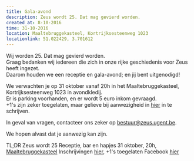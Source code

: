 ```yaml
---
title: Gala-avond
description: Zeus wordt 25. Dat mag gevierd worden.
created_at: 8-10-2016
time: 31-10-2016
location: Maaltebruggekasteel, Kortrijksesteenweg 1023
locationlink: 51.022429, 3.701612
---
```

Wij worden 25. Dat mag gevierd worden.  
Graag bedanken wij iedereen die zich in onze rijke geschiedenis voor Zeus heeft ingezet.  
Daarom houden we een receptie en gala-avond; en jij bent uitgenodigd!  

We verwachten je op 31 oktober vanaf 20h in het Maaltebruggekasteel, Kortrijksesteenweg 1023 in avondkledij.  
Er is parking voorhanden, en er wordt 5 euro inkom gevraagd.  
+1's zijn zeker toegelaten, maar gelieve bij aanwezigheid in [hier](gandalf-link) in te schrijven.

In geval van vragen, contacteer ons zeker op bestuur@zeus.ugent.be.

We hopen alvast dat je aanwezig kan zijn.

TL;DR
Zeus wordt 25
Receptie, bar en hapjes
31 oktober, 20h, [Maaltebruggekasteel](http://www.maaltebruggekasteel.be/)
Inschrijvingen [hier](https://event.fkgent.be/events/115), +1's toegelaten
Facebook [hier](facebook-link)
